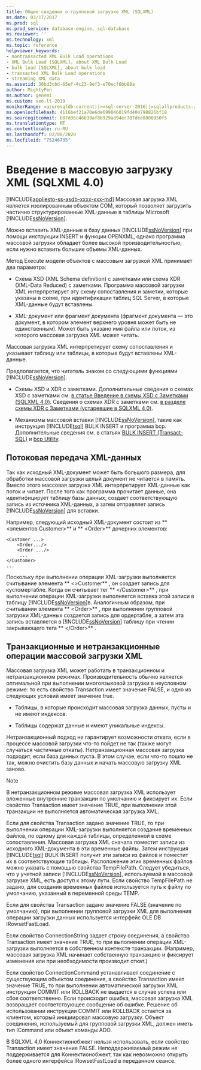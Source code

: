 ```yaml
---
title: Общие сведения о групповой загрузке XML (SQLXML)
ms.date: 03/17/2017
ms.prod: sql
ms.prod_service: database-engine, sql-database
ms.reviewer: ''
ms.technology: xml
ms.topic: reference
helpviewer_keywords:
- nontransacted XML Bulk Load operations
- XML Bulk Load [SQLXML], about XML Bulk Load
- bulk load [SQLXML], about bulk load
- transacted XML Bulk Load operations
- streaming XML data
ms.assetid: 38bd3cbd-65ef-4c23-9ef3-e70ecf6bb88a
author: MightyPen
ms.author: genemi
ms.custom: seo-lt-2019
monikerRange: =azuresqldb-current||>=sql-server-2016||=sqlallproducts-allversions||>=sql-server-linux-2017||=azuresqldb-mi-current
ms.openlocfilehash: 4116bef21a70e6de699046019fd404798826bf18
ms.sourcegitcommit: b87d36c46b39af8b929ad94ec707dee8800950f5
ms.translationtype: MT
ms.contentlocale: ru-RU
ms.lasthandoff: 02/08/2020
ms.locfileid: "75246735"
---
```

# <a name="introduction-to-xml-bulk-load-sqlxml-40"></a>Введение в массовую загрузку XML (SQLXML 4.0)
[!INCLUDE[appliesto-ss-asdb-xxxx-xxx-md](../../../includes/appliesto-ss-asdb-xxxx-xxx-md.md)]
  Массовая загрузка XML является изолированным объектом COM, который позволяет загрузить частично структурированные XML-данные в таблицы Microsoft [!INCLUDE[ssNoVersion](../../../includes/ssnoversion-md.md)].  
  
 Можно вставить XML-данные в базу данных [!INCLUDE[ssNoVersion](../../../includes/ssnoversion-md.md)] при помощи инструкции INSERT и функции OPENXML, однако программа массовой загрузки обладает более высокой производительностью, если нужно вставить большие объемы XML-данных.  
  
 Метод Execute модели объектов с массовым загрузкой XML принимает два параметра:  
  
-   Схема XSD (XML Schema definition) с заметками или схема XDR (XML-Data Reduced) с заметками. Программа массовой загрузки XML интерпретирует эту схему сопоставления и заметки, которые указаны в схеме, при идентификации таблиц SQL Server, в которые XML-данные будут вставлены.  
  
-   XML-документ или фрагмент документа (фрагмент документа — это документ, в котором элемент верхнего уровня может быть не единственным). Может быть указано имя файла или поток, из которого массовая загрузка XML может читать.  
  
 Массовая загрузка XML интерпретирует схему сопоставления и указывает таблицу или таблицы, в которые будут вставлены XML-данные.  
  
 Предполагается, что читатель знаком со следующими функциями [!INCLUDE[ssNoVersion](../../../includes/ssnoversion-md.md)].  
  
-   Схемы XSD и XDR с заметками. Дополнительные сведения о схемах XSD с заметками см. [в статье Введение в схемы XSD с Заметками &#40;SQLXML 4,0&#41;](../../../relational-databases/sqlxml/annotated-xsd-schemas/introduction-to-annotated-xsd-schemas-sqlxml-4-0.md). Сведения о схемах XDR с заметками см. [в разделе схемы XDR с Заметками &#40;устаревшие в SQLXML 4,0&#41;](../../../relational-databases/sqlxml/annotated-xsd-schemas/annotated-xdr-schemas-deprecated-in-sqlxml-4-0.md).  
  
-   Механизмы массовой вставки [!INCLUDE[ssNoVersion](../../../includes/ssnoversion-md.md)], такие как инструкция [!INCLUDE[tsql](../../../includes/tsql-md.md)] BULK INSERT и программа bcp. Дополнительные сведения см. в статьях [BULK INSERT &#40;Transact-SQL&#41;](../../../t-sql/statements/bulk-insert-transact-sql.md) и [bcp Utility](../../../tools/bcp-utility.md).  
  
## <a name="streaming-of-xml-data"></a>Потоковая передача XML-данных  
 Так как исходный XML-документ может быть большого размера, для обработки массовой загрузки целый документ не читается в память. Вместо этого массовая загрузка XML интерпретирует XML-данные как поток и читает. После того как программа прочитает данные, она идентифицирует таблицу базы данных, создает соответствующую запись из источника XML-данных, а затем отправляет запись [!INCLUDE[ssNoVersion](../../../includes/ssnoversion-md.md)] для вставки.  
  
 Например, следующий исходный XML-документ состоит из ** \<элементов Customer>** и ** \<Order>** дочерних элементов:  
  
```  
<Customer ...>  
    <Order.../>  
    <Order .../>  
     ...  
</Customer>  
...  
```  
  
 Поскольку при выполнении операции XML-загрузки выполняется считывание элемента ** \<>Customer** , он создает запись для кустомертабле. Когда он считывает тег ** \</Customer>** , при выполнении операции XML-загрузки выполняется вставка этой записи в таблицу [!INCLUDE[ssNoVersion](../../../includes/ssnoversion-md.md)]в. Аналогичным образом, при считывании элемента ** \<Order>** , при выполнении групповой загрузки XML-данных создается запись для ордертабле, а затем эта запись вставляется в [!INCLUDE[ssNoVersion](../../../includes/ssnoversion-md.md)] таблицу при чтении закрывающего тега ** \</Order>** .  
  
## <a name="transacted-and-nontransacted-xml-bulk-load-operations"></a>Транзакционные и нетранзакционные операции массовой загрузки XML  
 Массовая загрузка XML может работать в транзакционном и нетранзакционном режимах. Производительность обычно является оптимальной при выполнении многоязыковой загрузки в неусловном режиме: то есть свойство Transaction имеет значение FALSE, и одно из следующих условий имеет значение true.  
  
-   Таблицы, в которые происходит массовая загрузка данных, пусты и не имеют индексов.  
  
-   Таблицы содержат данные и имеют уникальные индексы.  
  
 Нетранзакционный подход не гарантирует возможности отката, если в процессе массовой загрузки что-то пойдет не так (также могут случаться частичные откаты). Нетранзакционная массовая загрузка подходит, если база данных пуста. В этом случае, если что-то пошло не так, можно очистить базу данных и начать массовую загрузку XML заново.  
  
> [!NOTE]  
>  В нетранзакционном режиме массовая загрузка XML использует вложенные внутренние транзакции по умолчанию и фиксирует их. Если свойство Transaction имеет значение TRUE, при выполнении этой транзакции не выполняется автоматическая загрузка XML.  
  
 Если для свойства Transaction задано значение TRUE, то при выполнении операции XML-загрузки выполняется создание временных файлов, по одному для каждой таблицы, определенной в схеме сопоставления. Массовая загрузка XML сначала поместит записи из исходного XML-документа в эти временные файлы. Затем инструкция [!INCLUDE[tsql](../../../includes/tsql-md.md)] BULK INSERT получит эти записи из файлов и поместит их в соответствующие таблицы. Расположение этих временных файлов можно указать с помощью свойства TempFilePath. Следует убедиться, что у учетной записи [!INCLUDE[ssNoVersion](../../../includes/ssnoversion-md.md)], используемой в массовой загрузке XML, есть доступ к этому пути. Если свойство TempFilePath не задано, для создания временных файлов используется путь к файлу по умолчанию, указанный в переменной среды TEMP.  
  
 Если для свойства Transaction задано значение FALSE (значение по умолчанию), при выполнении групповой загрузки XML для выполнения операции загрузки данных используется интерфейс OLE DB IRowsetFastLoad.  
  
 Если свойство ConnectionString задает строку соединения, а свойство Transaction имеет значение TRUE, то при выполнении операции XML-загрузки выполняется в собственном контексте транзакции. (Например, массовая загрузка XML начинает собственную транзакцию и фиксирует изменения или при необходимости производит откат.)  
  
 Если свойство ConnectionCommand устанавливает соединение с существующим объектом соединения, а свойство Transaction имеет значение TRUE, то при выполнении автоматической загрузки XML инструкция COMMIT или ROLLBACK не выдается в случае успеха или сбоя соответственно. Если происходит ошибка, массовая загрузка XML возвращает соответствующее сообщение об ошибке. Решение об использовании инструкции COMMIT или ROLLBACK остается за клиентом, который инициировал массовую загрузку. Объект соединения, используемый для групповой загрузки XML, должен иметь тип ICommand или объект команды ADO.  
  
 В SQLXML 4,0 Коннектионобжект нельзя использовать, если свойство Transaction имеет значение FALSE. Неподдерживаемый режим не поддерживается для Коннектионобжект, так как невозможно открыть более одного интерфейса IRowsetFastLoad в переданном сеансе.  
  
  

